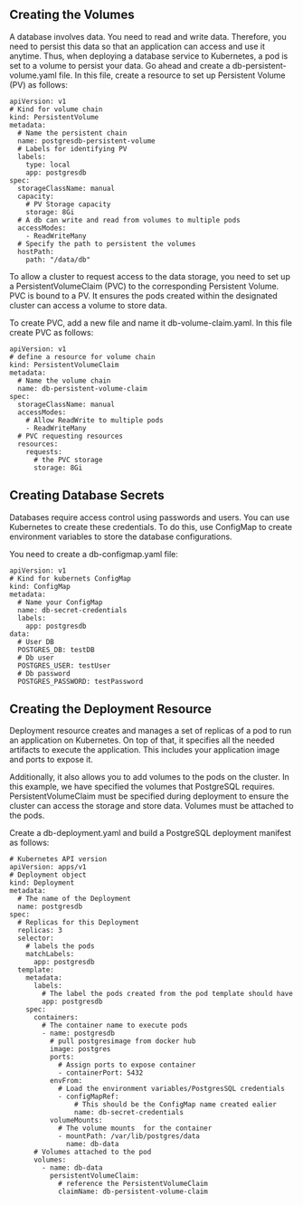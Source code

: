 ## Creating the Volumes
A database involves data. You need to read and write data. Therefore, you need to persist this data so that an application can access and use it anytime. Thus, when deploying a database service to Kubernetes, a pod is set to a volume to persist your data. Go ahead and create a db-persistent-volume.yaml file. In this file, create a resource to set up Persistent Volume (PV) as follows:

```
apiVersion: v1
# Kind for volume chain
kind: PersistentVolume
metadata:
  # Name the persistent chain
  name: postgresdb-persistent-volume
  # Labels for identifying PV
  labels:
    type: local
    app: postgresdb
spec:
  storageClassName: manual
  capacity:
    # PV Storage capacity
    storage: 8Gi
  # A db can write and read from volumes to multiple pods
  accessModes:
    - ReadWriteMany
  # Specify the path to persistent the volumes  
  hostPath:
    path: "/data/db"
```

To allow a cluster to request access to the data storage, you need to set up a PersistentVolumeClaim (PVC) to the corresponding Persistent Volume. PVC is bound to a PV. It ensures the pods created within the designated cluster can access a volume to store data.

To create PVC, add a new file and name it db-volume-claim.yaml. In this file create PVC as follows:
```
apiVersion: v1
# define a resource for volume chain
kind: PersistentVolumeClaim
metadata:
  # Name the volume chain
  name: db-persistent-volume-claim
spec:
  storageClassName: manual
  accessModes:
    # Allow ReadWrite to multiple pods
    - ReadWriteMany
  # PVC requesting resources
  resources:
    requests:
      # the PVC storage
      storage: 8Gi
```
## Creating Database Secrets
Databases require access control using passwords and users. You can use Kubernetes to create these credentials. To do this, use ConfigMap to create environment variables to store the database configurations.

You need to create a db-configmap.yaml file:

```
apiVersion: v1
# Kind for kubernets ConfigMap
kind: ConfigMap
metadata:
  # Name your ConfigMap
  name: db-secret-credentials
  labels:
    app: postgresdb
data:
  # User DB
  POSTGRES_DB: testDB
  # Db user
  POSTGRES_USER: testUser
  # Db password
  POSTGRES_PASSWORD: testPassword
```
## Creating the Deployment Resource
Deployment resource creates and manages a set of replicas of a pod to run an application on Kubernetes. On top of that, it specifies all the needed artifacts to execute the application. This includes your application image and ports to expose it.

Additionally, it also allows you to add volumes to the pods on the cluster. In this example, we have specified the volumes that PostgreSQL requires. PersistentVolumeClaim must be specified during deployment to ensure the cluster can access the storage and store data. Volumes must be attached to the pods.

Create a db-deployment.yaml and build a PostgreSQL deployment manifest as follows:

```
# Kubernetes API version
apiVersion: apps/v1
# Deployment object
kind: Deployment
metadata:
  # The name of the Deployment
  name: postgresdb
spec:
  # Replicas for this Deployment
  replicas: 3
  selector:
    # labels the pods
    matchLabels:
      app: postgresdb
  template:
    metadata:
      labels:
        # The label the pods created from the pod template should have
        app: postgresdb
    spec:
      containers:
        # The container name to execute pods
        - name: postgresdb
          # pull postgresimage from docker hub
          image: postgres
          ports:
            # Assign ports to expose container
            - containerPort: 5432
          envFrom:
            # Load the environment variables/PostgresSQL credentials
            - configMapRef:
                # This should be the ConfigMap name created ealier
                name: db-secret-credentials
          volumeMounts:
            # The volume mounts  for the container
            - mountPath: /var/lib/postgres/data
              name: db-data
      # Volumes attached to the pod
      volumes:
        - name: db-data
          persistentVolumeClaim:
            # reference the PersistentVolumeClaim
            claimName: db-persistent-volume-claim
```

